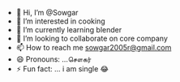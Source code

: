 - 👋 Hi, I’m @Sowgar
- 👀 I’m interested in cooking
- 🌱 I’m currently learning blender 
- 💞️ I’m looking to collaborate on core company 
- 📫 How to reach me sowgar2005r@gmail.com
- 😄 Pronouns: ...சௌகர்
- ⚡ Fun fact: ... i am single 😂

<!---
Sowgar/Sowgar is a ✨ special ✨ repository because its `README.md` (this file) appears on your GitHub profile.
You can click the Preview link to take a look at your changes.
--->
